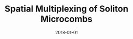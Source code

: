 ---
title: "Spatial Multiplexing of Soliton Microcombs"
collection: publications
category: manuscripts
permalink: /publication/2018-01-01-Spatial-Multiplexing-of-Soliton-Microcombs
date: 2018-01-01
venue: '<i>Nature Photonics</i>'
paperurl: 'https://doi.org/10.1038/s41566-018-0256-7'
citation: ' Erwan Lucas,  Grigori Lihachev,  Romain Bouchand,  Nikolay Pavlov,  Arslan Raja,  Maxim Karpov,  Michael Gorodetsky,  Tobias Kippenberg, <strong> Spatial Multiplexing of Soliton Microcombs.</strong>  <i>Nature Photonics</i>, 2018.'
---